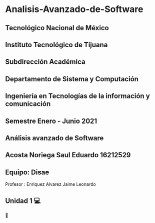 
# Analisis-Avanzado-de-Software
## Tecnológico Nacional de México 
## Instituto Tecnológico de Tijuana
## Subdirección Académica
## Departamento de Sistema y Computación
## Ingeniería en Tecnologías de la información y comunicación
## Semestre Enero  - Junio 2021 
## Análisis avanzado de Software
## Acosta Noriega Saul Eduardo 16212529
## Equipo: Disae
Profesor :  Enriquez Alvarez  Jaime Leonardo 
## Unidad 1 💻
🧠  
